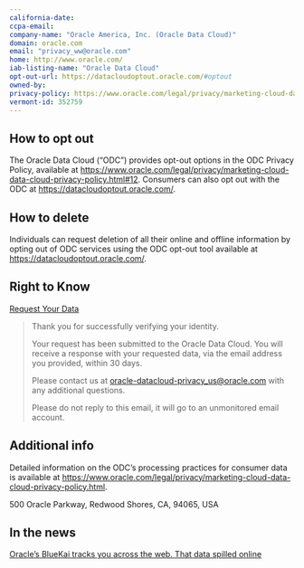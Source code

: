 ```yaml
---
california-date: 
ccpa-email: 
company-name: "Oracle America, Inc. (Oracle Data Cloud)"
domain: oracle.com
email: "privacy_ww@oracle.com"
home: http://www.oracle.com/
iab-listing-name: "Oracle Data Cloud"
opt-out-url: https://datacloudoptout.oracle.com/#optout
owned-by: 
privacy-policy: https://www.oracle.com/legal/privacy/marketing-cloud-data-cloud-privacy-policy.html
vermont-id: 352759
---
```


## How to opt out

The Oracle Data Cloud (“ODC”) provides opt-out options in the ODC Privacy Policy, available at https://www.oracle.com/legal/privacy/marketing-cloud-data-cloud-privacy-policy.html#12. Consumers can also opt out with the ODC at https://datacloudoptout.oracle.com/.

## How to delete

Individuals can request deletion of all their online and offline information by opting out of ODC services using the ODC opt-out tool available at https://datacloudoptout.oracle.com/.


## Right to Know

[Request Your Data](https://datacloudoptout.oracle.com/request-your-data)

> Thank you for successfully verifying your identity.
> 
> Your request has been submitted to the Oracle Data Cloud. You will receive a response with your requested data, via the email address you provided, within 30 days.
>
> Please contact us at oracle-datacloud-privacy_us@oracle.com with any additional questions.
> 
> Please do not reply to this email, it will go to an unmonitored email account.

## Additional info

Detailed information on the ODC’s processing practices for consumer data is available at https://www.oracle.com/legal/privacy/marketing-cloud-data-cloud-privacy-policy.html.

500 Oracle Parkway, Redwood Shores, CA, 94065, USA


## In the news

[Oracle’s BlueKai tracks you across the web. That data spilled online](https://techcrunch.com/2020/06/19/oracle-bluekai-web-tracking/)


